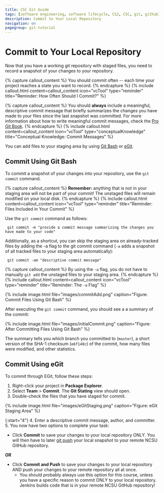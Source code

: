 ```yaml
---
title: CSC Git Guide
tags: [software engineering, software lifecycle, CS2, CSC, git, github]
description: Commit to Your Local Repository
navigation: on
pagegroup: git-tutorial
---
```


# Commit to Your Local Repository
Now that you have a working git repository with staged files, you need to record a snapshot of your changes to your repository. 

{% capture callout_content %}
You should commit often -- each time your project reaches a state you want to record.
{% endcapture %}
{% include callout.html content=callout_content icon="vcTool" type="reminder" title="Reminder: How Often Should I Commit?" %}

{% capture callout_content %}
You should **always** include a meaningful, descriptive commit message that briefly summarizes the changes you have made to your files since the last snapshot was committed. For more information about how to write meaningful commit messages, check the [Pro Git Book](https://git-scm.com/book/ch5-2.html#Commit-Guidelines).
{% endcapture %}
{% include callout.html content=callout_content icon="vcTool" type="conceptualKnowledge" title="Conceptual Knowledge: Commit Messages" %}

You can add files to your staging area by using [Git Bash](#commit-using-git-bash) or [eGit](#commit-using-egit).

## Commit Using Git Bash
To commit a snapshot of your changes into your repository, use the `git commit` command.

{% capture callout_content %}
**Remember:** anything that is not in your staging area will not be part of your commit! The unstaged files will remain modified on your local disk.
{% endcapture %}
{% include callout.html content=callout_content icon="vcTool" type="reminder" title="Reminder: Files Included in Your Commit" %}


Use the `git commit` command as follows:

     git commit -m "provide a commit message summarizing the changes you have made to your code"


Additionally, as a shortcut, you can skip the staging area on already-tracked files by adding the -a flag to the git commit command (`-a` adds a snapshot of all tracked files to your staging area automatically):

     git commit -am "descriptive commit message"
   
{% capture callout_content %}
By using the `-a` flag, you do not have to manually `git add` the unstaged files to your staging area.
{% endcapture %}
{% include callout.html content=callout_content icon="vcTool" type="reminder" title="Reminder: The `-a` Flag" %}


{% include image.html file="images/commitAdd.png" caption="Figure: Commit Files Using Git Bash" %} 

After executing the `git commit` command, you should see a a summary of the commit:

{% include image.html file="images/initialCommit.png" caption="Figure: After Committing Files Using Git Bash" %} 

The summary tells you which branch you committed to (`master`), a short version of the SHA-1 checksum (`e6f148c`) of the commit, how many files were modified, and other statistics.

## Commit Using eGit
To commit through EGit, follow these steps:

   1.  Right-click your project in **Package Explorer**.
   2. Select **Team** > **Commit**. The **Git Stating** view should open.
   3. Double-check the files that you have staged for commit.
   
{% include image.html file="images/eGitStaging.png" caption="Figure: eGit Staging Area" %}      
   
   {:start="4"}
   4. Enter a descriptive commit message, author, and committer.  
   5. You now have two options to complete your task:
     
     
  * Click **Commit** to save your changes to your local repository ONLY. You will then have to later [git push](git-push) your local snapshot to your remote NCSU GitHub repository.
	     
**OR**
     
  * Click **Commit and Push** to save your changes to your local repository AND push your changes to your remote repository all at once.
    * You should probably always use this option for this course, unless you have a specific reason to commit ONLY to your local repository. Jenkins builds code that is in your remote NCSU GitHub repository!
	